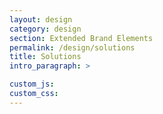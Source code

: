 ```yaml
---
layout: design
category: design
section: Extended Brand Elements
permalink: /design/solutions
title: Solutions
intro_paragraph: >

custom_js:
custom_css:
---
```

